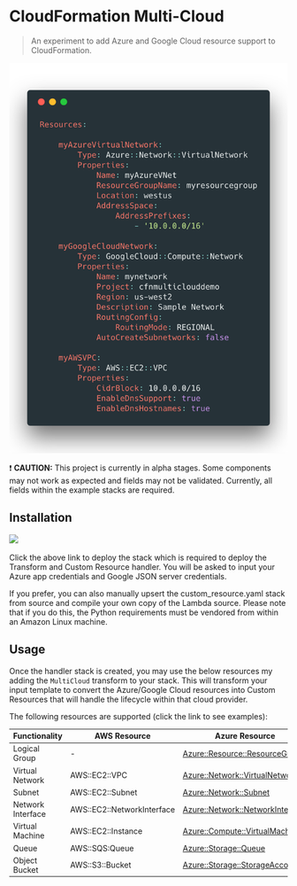 # CloudFormation Multi-Cloud

> An experiment to add Azure and Google Cloud resource support to CloudFormation.


![Screenshot](assets/screen1.png)

:exclamation: **CAUTION:** This project is currently in alpha stages. Some components may not work as expected and fields may not be validated. Currently, all fields within the example stacks are required.


## Installation

<a href="https://console.aws.amazon.com/cloudformation/home?#/stacks/new?&templateURL=https://s3.amazonaws.com/ianmckay-ap-southeast-2/multicloud/custom_resource.yaml" target="_blank"><img src="https://s3.amazonaws.com/cloudformation-examples/cloudformation-launch-stack.png"></a>

Click the above link to deploy the stack which is required to deploy the Transform and Custom Resource handler. You will be asked to input your Azure app credentials and Google JSON server credentials.

If you prefer, you can also manually upsert the custom_resource.yaml stack from source and compile your own copy of the Lambda source. Please note that if you do this, the Python requirements must be vendored from within an Amazon Linux machine.


## Usage

Once the handler stack is created, you may use the below resources my adding the `MultiCloud` transform to your stack. This will transform your input template to convert the Azure/Google Cloud resources into Custom Resources that will handle the lifecycle within that cloud provider.

The following resources are supported (click the link to see examples):

Functionality | AWS Resource | Azure Resource | Google Cloud Resource
------------- | ------------ | -------------- | ---------------------
Logical Group | - | [Azure::Resource::ResourceGroup](https://github.com/iann0036/CloudFormationMultiCloud/blob/master/examples/azure_bucket.yaml#L10-L14) | -
Virtual Network | AWS::EC2::VPC | [Azure::Network::VirtualNetwork](https://github.com/iann0036/CloudFormationMultiCloud/blob/master/examples/azure_example.yaml#L16-L24) | [GoogleCloud::Compute::Network](https://github.com/iann0036/CloudFormationMultiCloud/blob/master/examples/googlecloud_example.yaml#L10-L19)
Subnet | AWS::EC2::Subnet | [Azure::Network::Subnet](https://github.com/iann0036/CloudFormationMultiCloud/blob/master/examples/azure_example.yaml#L26-L32) | [GoogleCloud::Compute::Subnetwork](https://github.com/iann0036/CloudFormationMultiCloud/blob/master/examples/googlecloud_example.yaml#L21-L31)
Network Interface | AWS::EC2::NetworkInterface | [Azure::Network::NetworkInterface](https://github.com/iann0036/CloudFormationMultiCloud/blob/master/examples/azure_example.yaml#L34-L43) | -
Virtual Machine | AWS::EC2::Instance | [Azure::Compute::VirtualMachine](https://github.com/iann0036/CloudFormationMultiCloud/blob/master/examples/azure_example.yaml#L45-L65) | [GoogleCloud::Compute::Instance](https://github.com/iann0036/CloudFormationMultiCloud/blob/master/examples/googlecloud_example.yaml#L33-L59)
Queue | AWS::SQS:Queue | [Azure::Storage::Queue](https://github.com/iann0036/CloudFormationMultiCloud/blob/master/examples/azure_queue.yaml#L26-L31) | [GoogleCloud::PubSub::Topic](https://github.com/iann0036/CloudFormationMultiCloud/blob/master/examples/googlecloud_queue.yaml#L10-L14)
Object Bucket | AWS::S3::Bucket | [Azure::Storage::StorageAccount](https://github.com/iann0036/CloudFormationMultiCloud/blob/master/examples/azure_bucket.yaml#L16-L24) | [GoogleCloud::Storage::Bucket](https://github.com/iann0036/CloudFormationMultiCloud/blob/master/examples/googlecloud_bucket.yaml#L10-L18)
